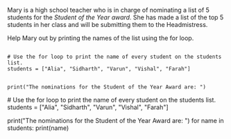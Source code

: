 Mary is a high school teacher who is in charge of nominating a list of 5 students for the *Student of the Year award.*
She has made a list of the top 5 students in her class and will be submitting them to the Headmistress.

Help Mary out by printing the names of the list using the for loop.

<Editor lang="python" type="exercise">
<code>
# Use the for loop to print the name of every student on the students list.
students = ["Alia", "Sidharth", "Varun", "Vishal", "Farah"]

print("The nominations for the Student of the Year Award are: ")
</code>

<solution>
# Use the for loop to print the name of every student on the students list.
students = ["Alia", "Sidharth", "Varun", "Vishal", "Farah"]

print("The nominations for the Student of the Year Award are: ")
for name in students:
  print(name)
</solution>
</Editor>